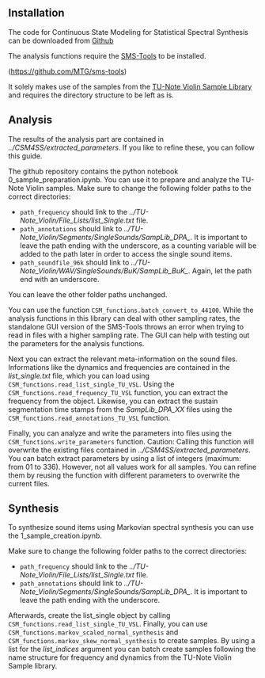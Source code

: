 Installation
------------
The code for Continuous State Modeling for Statistical Spectral Synthesis can be downloaded from [Github](https://github.com/yamitarek/CSM4SS)

The analysis functions require the [SMS-Tools](https://github.com/MTG/sms-tools) to be installed.

(https://github.com/MTG/sms-tools)

It solely makes use of the samples from the [TU-Note Violin Sample Library](https://depositonce.tu-berlin.de/items/f81ba73c-4d9b-48de-9fbc-31cb03d5b9bc) and requires the directory structure to be left as is.


Analysis
--------
The results of the analysis part are contained in *../CSM4SS/extracted_parameters*. If you like to refine these, you can follow this guide.

The github repository contains the python notebook 0_sample_preparation.ipynb.
You can use it to prepare and analyze the TU-Note Violin samples.
Make sure to change the following folder paths to the correct directories:

- ``path_frequency`` should link to the *../TU-Note_Violin/File_Lists/list_Single.txt* file.
- ``path_annotations`` should link to *../TU-Note_Violin/Segments/SingleSounds/SampLib_DPA_*. It is important to leave the path ending with the underscore, as a counting variable will be added to the path later in order to access the single sound items.
- ``path_soundfile_96k`` should link to *../TU-Note_Violin/WAV/SingleSounds/BuK/SampLib_BuK_*. Again, let the path end with an underscore.

You can leave the other folder paths unchanged.

You can use the function `CSM_functions.batch_convert_to_44100`.
While the analysis functions in this library can deal with other sampling rates, the standalone GUI version of the SMS-Tools throws an error when trying to read in files with a higher sampling rate.
The GUI can help with testing out the parameters for the analysis functions. 

Next you can extract the relevant meta-information on the sound files. 
Informations like the dynamics and frequencies are contained in the *list_single.txt* file, which you can load using `CSM_functions.read_list_single_TU_VSL`.
Using the `CSM_functions.read_frequency_TU_VSL` function, you can extract the frequency from the object.
Likewise, you can extract the sustain segmentation time stamps from the *SampLib_DPA_XX* files using the `CSM_functions.read_annotations_TU_VSL` function.

Finally, you can analyze and write the parameters into files using the `CSM_functions.write_parameters` function.
Caution: Calling this function will overwrite the existing files contained in *../CSM4SS/extracted_parameters*.
You can batch extract parameters by using a list of integers (maximum: from 01 to 336). However, not all values work for all samples.
You can refine them by reusing the function with different parameters to overwrite the current files.


Synthesis
---------
To synthesize sound items using Markovian spectral synthesis you can use the 1_sample_creation.ipynb.

Make sure to change the following folder paths to the correct directories:
- ``path_frequency`` should link to the *../TU-Note_Violin/File_Lists/list_Single.txt* file.
- ``path_annotations`` should link to *../TU-Note_Violin/Segments/SingleSounds/SampLib_DPA_*. It is important to leave the path ending with the underscore.

Afterwards, create the list_single object by calling `CSM_functions.read_list_single_TU_VSL`.
Finally, you can use `CSM_functions.markov_scaled_normal_synthesis` and `CSM_functions.markov_skew_normal_synthesis` to create samples.
By using a list for the *list_indices* argument you can batch create samples following the name structure for frequency and dynamics from the TU-Note Violin Sample library.


